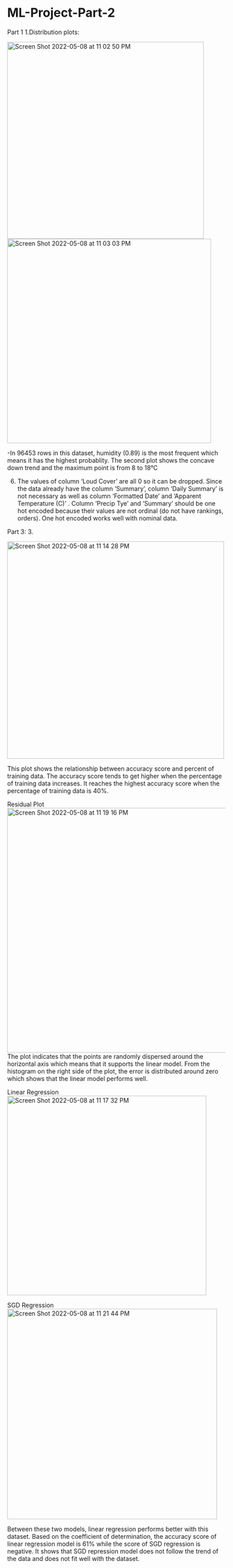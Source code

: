 # ML-Project-Part-2

Part 1 
1.Distribution plots:

<img width="453" alt="Screen Shot 2022-05-08 at 11 02 50 PM" src="https://user-images.githubusercontent.com/57150270/167338608-1471d6c3-3a80-4807-9ce3-a3894758551a.png">

<img width="470" alt="Screen Shot 2022-05-08 at 11 03 03 PM" src="https://user-images.githubusercontent.com/57150270/167338629-76f5df4c-5f88-45a5-88d2-59de76f99753.png">

-In 96453 rows in this dataset, humidity (0.89) is the most frequent which means it has the highest probablity. The second plot shows the concave down trend and the maximum point is from 8 to 18°C

6. The values of column ‘Loud Cover’ are all 0 so it can be dropped. Since the data already have the column ‘Summary’, column ‘Daily Summary’ is not necessary as well as column ‘Formatted Date’ and ‘Apparent Temperature (C)’  . Column ‘Precip Tye’ and ‘Summary’ should be one hot encoded because their values are not ordinal (do not have rankings, orders). One hot encoded works well with nominal data. 

Part 3:
3.

<img width="500" alt="Screen Shot 2022-05-08 at 11 14 28 PM" src="https://user-images.githubusercontent.com/57150270/167339577-e1068080-0651-4ffa-9545-dfd8651e93f7.png">

This plot shows the relationship between accuracy score and percent of training data. The accuracy score tends to get higher when the percentage of training data increases.
It reaches the highest accuracy score when the percentage of training data is 40%.

Residual Plot
<img width="563" alt="Screen Shot 2022-05-08 at 11 19 16 PM" src="https://user-images.githubusercontent.com/57150270/167339968-bf0ec005-b494-4dec-98f0-c21cf5f2ac44.png">
The plot indicates that the points are randomly dispersed around the horizontal axis which means that it supports the linear model. From the histogram on the right side of the plot, the error is distributed around zero which shows that the linear model performs well. 

Linear Regression
<img width="459" alt="Screen Shot 2022-05-08 at 11 17 32 PM" src="https://user-images.githubusercontent.com/57150270/167339808-59076fb7-3477-436c-8411-86e342905f32.png">

SGD Regression
<img width="484" alt="Screen Shot 2022-05-08 at 11 21 44 PM" src="https://user-images.githubusercontent.com/57150270/167340163-de740551-c25d-4269-a6ce-4e6b3c1958bc.png">

Between these two models, linear regression performs better with this dataset. Based on the coefficient of determination, the accuracy score of linear regression model is 61% while the score of SGD regression is negative. It shows that SGD repression model does not follow the trend of the data and does not fit well with the dataset.

